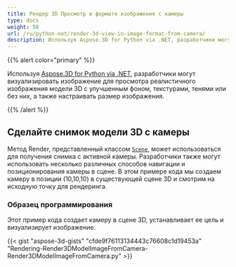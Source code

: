 ```yaml
---
title: Рендер 3D Просмотр в формате изображения с камеры
type: docs
weight: 50
url: /ru/python-net/render-3d-view-in-image-format-from-camera/
description: Используя Aspose.3D for Python via .NET, разработчики могут визуализировать изображение для просмотра реалистичного изображения модели 3D с улучшенным фоном, текстурами, тенями или без них, а также настраивать размер изображения.
---
```

{{% alert color="primary" %}}

Используя [Aspose.3D for Python via .NET](https://products.aspose.com/3d/python-net/), разработчики могут визуализировать изображение для просмотра реалистичного изображения модели 3D с улучшенным фоном, текстурами, тенями или без них, а также настраивать размер изображения.

{{% /alert %}}
##  **Сделайте снимок модели 3D с камеры**
Метод Render, представленный классом [`Scene`](https://reference.aspose.com/3d/net/aspose.threed/scene), может использоваться для получения снимка с активной камеры. Разработчики также могут использовать несколько различных способов навигации и позиционирования камеры в сцене. В этом примере кода мы создаем камеру в позиции (10,10,10) в существующей сцене 3D и смотрим на исходную точку для рендеринга.
###  **Образец программирования**
Этот пример кода создает камеру в сцене 3D, устанавливает ее цель и визуализирует изображение.

{{< gist "aspose-3d-gists" "cfde9f76113134443c76608c1d19453a" "Rendering-Render3DModelImageFromCamera-Render3DModelImageFromCamera.py" >}}
